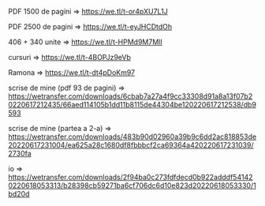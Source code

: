 PDF 1500 de pagini => https://we.tl/t-or4pXU7L1J

PDF 2500 de pagini => https://we.tl/t-eyJHCDtdOh


406 + 340 unite => https://we.tl/t-HPMd9M7MlI

cursuri => https://we.tl/t-4BOPJz9eVb

Ramona => https://we.tl/t-dt4pDoKm97


scrise de mine (pdf 93 de pagini) => https://wetransfer.com/downloads/6cbab7a27a4f9cc33308d91a8a13f07b20220617212435/66aed114105b1dd11b8115de44304be120220617212538/db9593

scrise de mine (partea a 2-a) => https://wetransfer.com/downloads/483b90d02960a39b9c6dd2ac818853de20220617231004/ea625a28c1680df8fbbbcf2ca69364a420220617231039/2730fa


io => https://wetransfer.com/downloads/2f94ba0c273fdfdecd0b922adddf541420220618053313/b28398cb59271ba6cf706dc6d10e823d20220618053330/1bd20d
